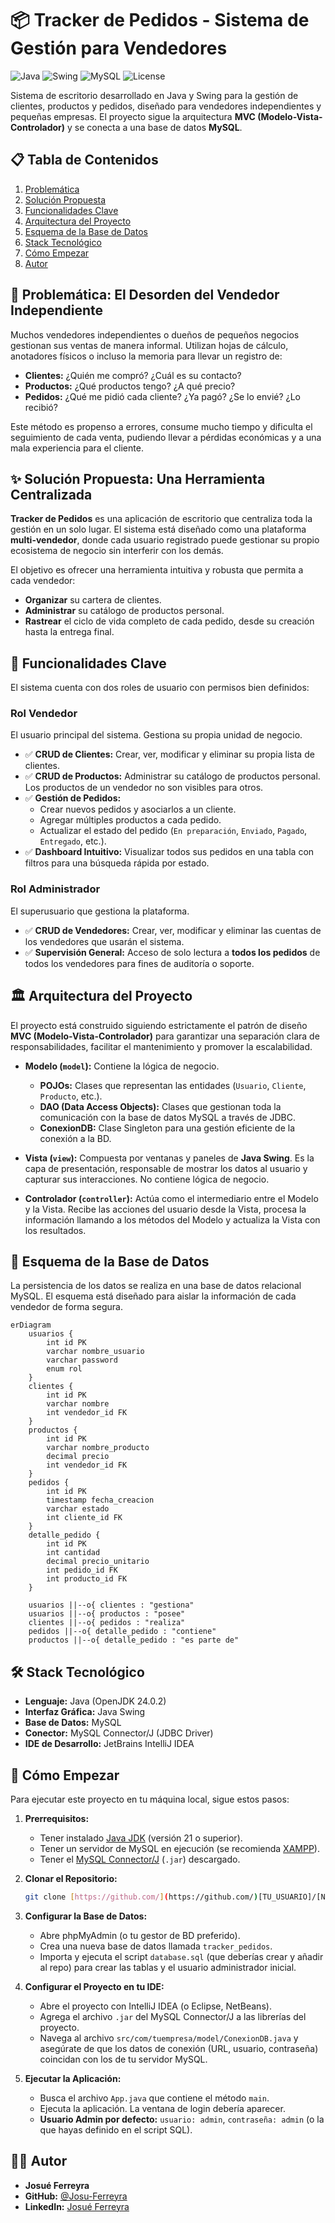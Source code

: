 # 📦 Tracker de Pedidos - Sistema de Gestión para Vendedores

![Java](https://img.shields.io/badge/Java-21-blue.svg?style=for-the-badge&logo=openjdk)
![Swing](https://img.shields.io/badge/UI-Java%20Swing-orange.svg?style=for-the-badge&logo=java)
![MySQL](https://img.shields.io/badge/Database-MySQL-blue.svg?style=for-the-badge&logo=mysql)
![License](https://img.shields.io/badge/License-MIT-green.svg?style=for-the-badge)

Sistema de escritorio desarrollado en Java y Swing para la gestión de clientes, productos y pedidos, diseñado para vendedores independientes y pequeñas empresas. El proyecto sigue la arquitectura **MVC (Modelo-Vista-Controlador)** y se conecta a una base de datos **MySQL**.

## 📋 Tabla de Contenidos

1.  [Problemática](#-problemática-el-desorden-del-vendedor-independiente)
2.  [Solución Propuesta](#-solución-propuesta-una-herramienta-centralizada)
3.  [Funcionalidades Clave](#-funcionalidades-clave)
4.  [Arquitectura del Proyecto](#-arquitectura-del-proyecto)
5.  [Esquema de la Base de Datos](#-esquema-de-la-base-de-datos)
6.  [Stack Tecnológico](#-stack-tecnológico)
7.  [Cómo Empezar](#-cómo-empezar)
8.  [Autor](#-autor)

## 🎯 Problemática: El Desorden del Vendedor Independiente

Muchos vendedores independientes o dueños de pequeños negocios gestionan sus ventas de manera informal. Utilizan hojas de cálculo, anotadores físicos o incluso la memoria para llevar un registro de:

* **Clientes:** ¿Quién me compró? ¿Cuál es su contacto?
* **Productos:** ¿Qué productos tengo? ¿A qué precio?
* **Pedidos:** ¿Qué me pidió cada cliente? ¿Ya pagó? ¿Se lo envié? ¿Lo recibió?

Este método es propenso a errores, consume mucho tiempo y dificulta el seguimiento de cada venta, pudiendo llevar a pérdidas económicas y a una mala experiencia para el cliente.

## ✨ Solución Propuesta: Una Herramienta Centralizada

**Tracker de Pedidos** es una aplicación de escritorio que centraliza toda la gestión en un solo lugar. El sistema está diseñado como una plataforma **multi-vendedor**, donde cada usuario registrado puede gestionar su propio ecosistema de negocio sin interferir con los demás.

El objetivo es ofrecer una herramienta intuitiva y robusta que permita a cada vendedor:

* **Organizar** su cartera de clientes.
* **Administrar** su catálogo de productos personal.
* **Rastrear** el ciclo de vida completo de cada pedido, desde su creación hasta la entrega final.

## 🚀 Funcionalidades Clave

El sistema cuenta con dos roles de usuario con permisos bien definidos:

### **Rol Vendedor**
El usuario principal del sistema. Gestiona su propia unidad de negocio.

* ✅ **CRUD de Clientes:** Crear, ver, modificar y eliminar su propia lista de clientes.
* ✅ **CRUD de Productos:** Administrar su catálogo de productos personal. Los productos de un vendedor no son visibles para otros.
* ✅ **Gestión de Pedidos:**
    * Crear nuevos pedidos y asociarlos a un cliente.
    * Agregar múltiples productos a cada pedido.
    * Actualizar el estado del pedido (`En preparación`, `Enviado`, `Pagado`, `Entregado`, etc.).
* ✅ **Dashboard Intuitivo:** Visualizar todos sus pedidos en una tabla con filtros para una búsqueda rápida por estado.

### **Rol Administrador**
El superusuario que gestiona la plataforma.

* ✅ **CRUD de Vendedores:** Crear, ver, modificar y eliminar las cuentas de los vendedores que usarán el sistema.
* ✅ **Supervisión General:** Acceso de solo lectura a **todos los pedidos** de todos los vendedores para fines de auditoría o soporte.

## 🏛️ Arquitectura del Proyecto

El proyecto está construido siguiendo estrictamente el patrón de diseño **MVC (Modelo-Vista-Controlador)** para garantizar una separación clara de responsabilidades, facilitar el mantenimiento y promover la escalabilidad.

* **Modelo (`model`):** Contiene la lógica de negocio.
    * **POJOs:** Clases que representan las entidades (`Usuario`, `Cliente`, `Producto`, etc.).
    * **DAO (Data Access Objects):** Clases que gestionan toda la comunicación con la base de datos MySQL a través de JDBC.
    * **ConexionDB:** Clase Singleton para una gestión eficiente de la conexión a la BD.

* **Vista (`view`):** Compuesta por ventanas y paneles de **Java Swing**. Es la capa de presentación, responsable de mostrar los datos al usuario y capturar sus interacciones. No contiene lógica de negocio.

* **Controlador (`controller`):** Actúa como el intermediario entre el Modelo y la Vista. Recibe las acciones del usuario desde la Vista, procesa la información llamando a los métodos del Modelo y actualiza la Vista con los resultados.

## 💾 Esquema de la Base de Datos

La persistencia de los datos se realiza en una base de datos relacional MySQL. El esquema está diseñado para aislar la información de cada vendedor de forma segura.

```mermaid
erDiagram
    usuarios {
        int id PK
        varchar nombre_usuario
        varchar password
        enum rol
    }
    clientes {
        int id PK
        varchar nombre
        int vendedor_id FK
    }
    productos {
        int id PK
        varchar nombre_producto
        decimal precio
        int vendedor_id FK
    }
    pedidos {
        int id PK
        timestamp fecha_creacion
        varchar estado
        int cliente_id FK
    }
    detalle_pedido {
        int id PK
        int cantidad
        decimal precio_unitario
        int pedido_id FK
        int producto_id FK
    }

    usuarios ||--o{ clientes : "gestiona"
    usuarios ||--o{ productos : "posee"
    clientes ||--o{ pedidos : "realiza"
    pedidos ||--o{ detalle_pedido : "contiene"
    productos ||--o{ detalle_pedido : "es parte de"
````
## 🛠️ Stack Tecnológico

  * **Lenguaje:** Java (OpenJDK 24.0.2)
  * **Interfaz Gráfica:** Java Swing
  * **Base de Datos:** MySQL
  * **Conector:** MySQL Connector/J (JDBC Driver)
  * **IDE de Desarrollo:** JetBrains IntelliJ IDEA

## 🚀 Cómo Empezar

Para ejecutar este proyecto en tu máquina local, sigue estos pasos:

1.  **Prerrequisitos:**

      * Tener instalado [Java JDK](https://www.oracle.com/java/technologies/downloads/) (versión 21 o superior).
      * Tener un servidor de MySQL en ejecución (se recomienda [XAMPP](https://www.apachefriends.org/index.html)).
      * Tener el [MySQL Connector/J](https://dev.mysql.com/downloads/connector/j/) (`.jar`) descargado.

2.  **Clonar el Repositorio:**

    ```bash
    git clone [https://github.com/](https://github.com/)[TU_USUARIO]/[NOMBRE_DEL_REPOSITORIO].git
    ```

3.  **Configurar la Base de Datos:**

      * Abre phpMyAdmin (o tu gestor de BD preferido).
      * Crea una nueva base de datos llamada `tracker_pedidos`.
      * Importa y ejecuta el script `database.sql` (que deberías crear y añadir al repo) para crear las tablas y el usuario administrador inicial.

4.  **Configurar el Proyecto en tu IDE:**

      * Abre el proyecto con IntelliJ IDEA (o Eclipse, NetBeans).
      * Agrega el archivo `.jar` del MySQL Connector/J a las librerías del proyecto.
      * Navega al archivo `src/com/tuempresa/model/ConexionDB.java` y asegúrate de que los datos de conexión (URL, usuario, contraseña) coincidan con los de tu servidor MySQL.

5.  **Ejecutar la Aplicación:**

      * Busca el archivo `App.java` que contiene el método `main`.
      * Ejecuta la aplicación. La ventana de login debería aparecer.
      * **Usuario Admin por defecto:** `usuario: admin`, `contraseña: admin` (o la que hayas definido en el script SQL).

## 🧑‍💻 Autor

  * **Josué Ferreyra**
  * **GitHub:** [@Josu-Ferreyra](https://github.com/Josu-Ferreyra)
  * **LinkedIn:** [Josué Ferreyra](https://www.linkedin.com/in/josue-ferreyra/)
